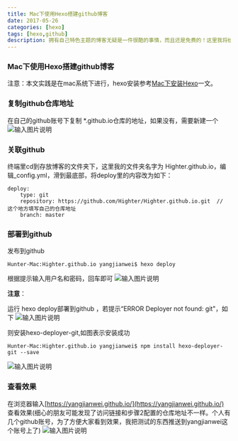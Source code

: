 ```yaml
---
title: Mac下使用Hexo搭建github博客
date: 2017-05-26
categories: [hexo]
tags: [hexo,github]
description: 拥有自己特色主题的博客无疑是一件很酷的事情，而且还是免费的！这里我将给大家分享一下hexo+github的简单使用。
---
```

### Mac下使用Hexo搭建github博客	

注意：本文实践是在mac系统下进行，hexo安装参考[Mac下安装Hexo](https://my.oschina.net/sssmile/blog/899245)一文。  

### 复制github仓库地址  
在自己的github账号下复制 *.github.io仓库的地址，如果没有，需要新建一个 
![输入图片说明](https://static.oschina.net/uploads/img/201705/14165405_2h3p.png "在这里输入图片标题")

### 关联github

终端里cd到存放博客的文件夹下，这里我的文件夹名字为 Highter.github.io，编辑_config.yml，滑到最底部，将deploy里的内容改为如下：  
```
deploy:
    type: git
    repository: https://github.com/Highter/Highter.github.io.git  // 这个地方填写自己的仓库地址
    branch: master
```

### 部署到github  
发布到github  
```shell
Hunter-Mac:Highter.github.io yangjianwei$ hexo deploy
```
根据提示输入用户名和密码，回车即可 
![输入图片说明](https://static.oschina.net/uploads/img/201705/14172503_aHTK.png "在这里输入图片标题") 

**注意**：

运行 hexo deploy部署到github ，若提示“ERROR Deployer not found: git"，如下 ![输入图片说明](https://static.oschina.net/uploads/img/201705/14171941_G9Wc.png "在这里输入图片标题") 

则安装hexo-deployer-git,如图表示安装成功 

```shell
Hunter-Mac:Highter.github.io yangjianwei$ npm install hexo-deployer-git --save
```
![输入图片说明](https://static.oschina.net/uploads/img/201705/14172238_3BdG.png "在这里输入图片标题")

### 查看效果

在浏览器输入[https://yangjianwei.github.io/](https://yangjianwei.github.io/) 查看效果(细心的朋友可能发现了访问链接和步骤2配置的仓库地址不一样。个人有几个github账号，为了方便大家看到效果，我把测试的东西推送到yangjianwei这个账号上了) 
![输入图片说明](https://static.oschina.net/uploads/img/201705/14173002_B9Xl.png "在这里输入图片标题")